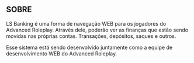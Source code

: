 ## SOBRE

LS Banking é uma forma de navegação WEB para os jogadores do Advanced Roleplay. Através dele, poderão ver as finanças que estão sendo movidas nas próprias contas. Transações, depósitos, saques e outros.

Esse sistema está sendo desenvolvido juntamente como a equipe de desenvolvimento WEB do Advanced Roleplay.
